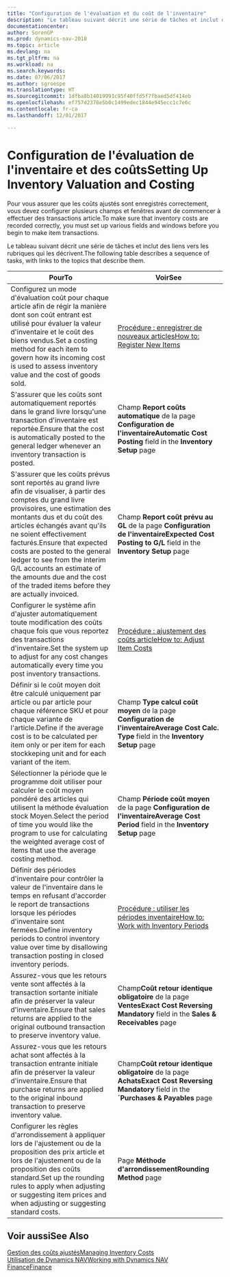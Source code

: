 ```yaml
---
title: "Configuration de l'évaluation et du coût de l'inventaire"
description: "Le tableau suivant décrit une série de tâches et inclut des liens vers les rubriques qui les décrivent."
documentationcenter: 
author: SorenGP
ms.prod: dynamics-nav-2018
ms.topic: article
ms.devlang: na
ms.tgt_pltfrm: na
ms.workload: na
ms.search.keywords: 
ms.date: 07/06/2017
ms.author: sgroespe
ms.translationtype: HT
ms.sourcegitcommit: 1dfba8b14019991c95f40ffd5f7fbaed5df414eb
ms.openlocfilehash: ef757d2378e5b0c1499edec1844e945ecc1c7e6c
ms.contentlocale: fr-ca
ms.lasthandoff: 12/01/2017

---
```

# <a name="setting-up-inventory-valuation-and-costing"></a><span data-ttu-id="68b4c-103">Configuration de l'évaluation de l'inventaire et des coûts</span><span class="sxs-lookup"><span data-stu-id="68b4c-103">Setting Up Inventory Valuation and Costing</span></span>
<span data-ttu-id="68b4c-104">Pour vous assurer que les coûts ajustés sont enregistrés correctement, vous devez configurer plusieurs champs et fenêtres avant de commencer à effectuer des transactions article.</span><span class="sxs-lookup"><span data-stu-id="68b4c-104">To make sure that inventory costs are recorded correctly, you must set up various fields and windows before you begin to make item transactions.</span></span>

<span data-ttu-id="68b4c-105">Le tableau suivant décrit une série de tâches et inclut des liens vers les rubriques qui les décrivent.</span><span class="sxs-lookup"><span data-stu-id="68b4c-105">The following table describes a sequence of tasks, with links to the topics that describe them.</span></span>

|<span data-ttu-id="68b4c-106">**Pour**</span><span class="sxs-lookup"><span data-stu-id="68b4c-106">**To**</span></span>|<span data-ttu-id="68b4c-107">**Voir**</span><span class="sxs-lookup"><span data-stu-id="68b4c-107">**See**</span></span>|  
|------------|-------------|  
|<span data-ttu-id="68b4c-108">Configurez un mode d'évaluation coût pour chaque article afin de régir la manière dont son coût entrant est utilisé pour évaluer la valeur d'inventaire et le coût des biens vendus.</span><span class="sxs-lookup"><span data-stu-id="68b4c-108">Set a costing method for each item to govern how its incoming cost is used to assess inventory value and the cost of goods sold.</span></span>|[<span data-ttu-id="68b4c-109">Procédure : enregistrer de nouveaux articles</span><span class="sxs-lookup"><span data-stu-id="68b4c-109">How to: Register New Items</span></span>](inventory-how-register-new-items.md)|  
|<span data-ttu-id="68b4c-110">S'assurer que les coûts sont automatiquement reportés dans le grand livre lorsqu'une transaction d'inventaire est reportée.</span><span class="sxs-lookup"><span data-stu-id="68b4c-110">Ensure that the cost is automatically posted to the general ledger whenever an inventory transaction is posted.</span></span>|<span data-ttu-id="68b4c-111">Champ **Report coûts automatique** de la page **Configuration de l'inventaire**</span><span class="sxs-lookup"><span data-stu-id="68b4c-111">**Automatic Cost Posting** field in the **Inventory Setup** page</span></span>|  
|<span data-ttu-id="68b4c-112">S'assurer que les coûts prévus sont reportés au grand livre afin de visualiser, à partir des comptes du grand livre provisoires, une estimation des montants dus et du coût des articles échangés avant qu'ils ne soient effectivement facturés.</span><span class="sxs-lookup"><span data-stu-id="68b4c-112">Ensure that expected costs are posted to the general ledger to see from the interim G/L accounts an estimate of the amounts due and the cost of the traded items before they are actually invoiced.</span></span>|<span data-ttu-id="68b4c-113">Champ **Report coût prévu au GL** de la page **Configuration de l'inventaire**</span><span class="sxs-lookup"><span data-stu-id="68b4c-113">**Expected Cost Posting to G/L** field in the **Inventory Setup** page</span></span>|  
|<span data-ttu-id="68b4c-114">Configurer le système afin d'ajuster automatiquement toute modification des coûts chaque fois que vous reportez des transactions d'inventaire.</span><span class="sxs-lookup"><span data-stu-id="68b4c-114">Set the system up to adjust for any cost changes automatically every time you post inventory transactions.</span></span>|[<span data-ttu-id="68b4c-115">Procédure : ajustement des coûts article</span><span class="sxs-lookup"><span data-stu-id="68b4c-115">How to: Adjust Item Costs</span></span>](inventory-how-adjust-item-costs.md)|  
|<span data-ttu-id="68b4c-116">Définir si le coût moyen doit être calculé uniquement par article ou par article pour chaque référence SKU et pour chaque variante de l'article.</span><span class="sxs-lookup"><span data-stu-id="68b4c-116">Define if the average cost is to be calculated per item only or per item for each stockkeping unit and for each variant of the item.</span></span>|<span data-ttu-id="68b4c-117">Champ **Type calcul coût moyen** de la page **Configuration de l'inventaire**</span><span class="sxs-lookup"><span data-stu-id="68b4c-117">**Average Cost Calc. Type** field in the **Inventory Setup** page</span></span>|  
|<span data-ttu-id="68b4c-118">Sélectionner la période que le programme doit utiliser pour calculer le coût moyen pondéré des articles qui utilisent la méthode évaluation stock Moyen.</span><span class="sxs-lookup"><span data-stu-id="68b4c-118">Select the period of time you would like the program to use for calculating the weighted average cost of items that use the average costing method.</span></span>|<span data-ttu-id="68b4c-119">Champ **Période coût moyen** de la page **Configuration de l'inventaire**</span><span class="sxs-lookup"><span data-stu-id="68b4c-119">**Average Cost Period** field in the **Inventory Setup** page</span></span>|  
|<span data-ttu-id="68b4c-120">Définir des périodes d'inventaire pour contrôler la valeur de l'inventaire dans le temps en refusant d'accorder le report de transactions lorsque les périodes d'inventaire sont fermées.</span><span class="sxs-lookup"><span data-stu-id="68b4c-120">Define inventory periods to control inventory value over time by disallowing transaction posting in closed inventory periods.</span></span>|[<span data-ttu-id="68b4c-121">Procédure : utiliser les périodes inventaire</span><span class="sxs-lookup"><span data-stu-id="68b4c-121">How to: Work with Inventory Periods</span></span>](finance-how-to-work-with-inventory-periods.md)|  
|<span data-ttu-id="68b4c-122">Assurez-vous que les retours vente sont affectés à la transaction sortante initiale afin de préserver la valeur d'inventaire.</span><span class="sxs-lookup"><span data-stu-id="68b4c-122">Ensure that sales returns are applied to the original outbound transaction to preserve inventory value.</span></span>|<span data-ttu-id="68b4c-123">Champ**Coût retour identique obligatoire** de la page **Ventes**</span><span class="sxs-lookup"><span data-stu-id="68b4c-123">**Exact Cost Reversing Mandatory** field in the **Sales & Receivables** page</span></span>|  
|<span data-ttu-id="68b4c-124">Assurez-vous que les retours achat sont affectés à la transaction entrante initiale afin de préserver la valeur d'inventaire.</span><span class="sxs-lookup"><span data-stu-id="68b4c-124">Ensure that purchase returns are applied to the original inbound transaction to preserve inventory value.</span></span>|<span data-ttu-id="68b4c-125">Champ**Coût retour identique obligatoire** de la page **Achats**</span><span class="sxs-lookup"><span data-stu-id="68b4c-125">**Exact Cost Reversing Mandatory** field in the **´Purchases & Payables** page</span></span>|
|<span data-ttu-id="68b4c-126">Configurer les règles d'arrondissement à appliquer lors de l'ajustement ou de la proposition des prix article et lors de l'ajustement ou de la proposition des coûts standard.</span><span class="sxs-lookup"><span data-stu-id="68b4c-126">Set up the rounding rules to apply when adjusting or suggesting item prices and when adjusting or suggesting standard costs.</span></span>|<span data-ttu-id="68b4c-127">Page **Méthode d'arrondissement**</span><span class="sxs-lookup"><span data-stu-id="68b4c-127">**Rounding Method** page</span></span>|  

## <a name="see-also"></a><span data-ttu-id="68b4c-128">Voir aussi</span><span class="sxs-lookup"><span data-stu-id="68b4c-128">See Also</span></span>  
[<span data-ttu-id="68b4c-129">Gestion des coûts ajustés</span><span class="sxs-lookup"><span data-stu-id="68b4c-129">Managing Inventory Costs</span></span>](finance-manage-inventory-costs.md)  
[<span data-ttu-id="68b4c-130">Utilisation de Dynamics NAV</span><span class="sxs-lookup"><span data-stu-id="68b4c-130">Working with Dynamics NAV</span></span>](ui-work-product.md)  
[<span data-ttu-id="68b4c-131">Finance</span><span class="sxs-lookup"><span data-stu-id="68b4c-131">Finance</span></span>](finance.md)  

